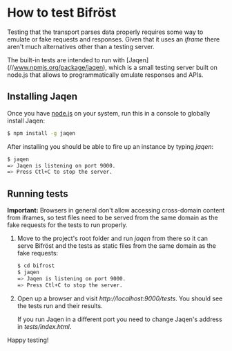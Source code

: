 How to test Bifröst
===================

Testing that the transport parses data properly requires some way to emulate or
fake requests and responses. Given that it uses an *iframe* there aren't much
alternatives other than a testing server.

The built-in tests are intended to run with
[Jaqen] (//www.npmjs.org/package/jaqen), which is a small testing server built
on node.js that allows to programmatically emulate responses and APIs.


Installing Jaqen
----------------

Once you have [node.js](//nodejs.org/download) on your system, run this in a
console to globally install Jaqen:

```bash
$ npm install -g jaqen
```

After installing you should be able to fire up an instance by typing *jaqen*:

```bash
$ jaqen
=> Jaqen is listening on port 9000.
=> Press Ctl+C to stop the server.
```


Running tests
-------------

**Important:** Browsers in general don't allow accessing cross-domain content
from iframes, so test files need to be served from the same domain as the fake
requests for the tests to run properly.

1.  Move to the project's root folder and run *jaqen* from there so it can serve
    Bifröst and the tests as static files from the same domain as the fake requests:

    ```bash
    $ cd bifrost
    $ jaqen
    => Jaqen is listening on port 9000.
    => Press Ctl+C to stop the server.
    ```

2.  Open up a browser and visit *http://localhost:9000/tests*.
    You should see the tests run and their results.

    If you run Jaqen in a different port you need to change Jaqen's address in
    *tests/index.html*.

Happy testing!
